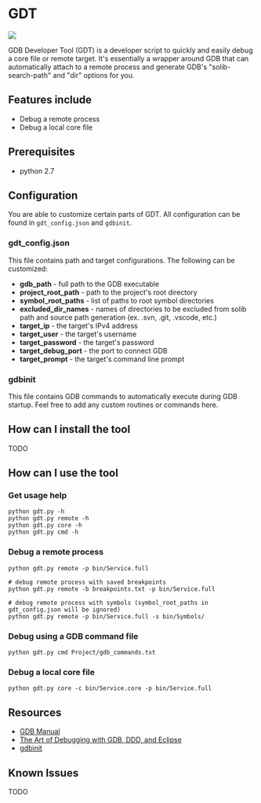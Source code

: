 # GDT

<a href="https://codeclimate.com/github/brandonsoto/gdt/maintainability"><img src="https://api.codeclimate.com/v1/badges/c203adcc92be588cf10d/maintainability" /></a>

GDB Developer Tool (GDT) is a developer script to quickly and easily debug a core file or remote target. It's essentially a wrapper around GDB that can automatically attach to a remote process and generate GDB's "solib-search-path" and "dir" options for you.

## Features include

- Debug a remote process
- Debug a local core file

## Prerequisites

- python 2.7

## Configuration

You are able to customize certain parts of GDT. All configuration can be found in `gdt_config.json` and `gdbinit`.

### gdt_config.json
This file contains path and target configurations. The following can be customized:
- **gdb_path** - full path to the GDB executable
- **project_root_path** - path to the project's root directory
- **symbol_root_paths** - list of paths to root symbol directories
- **excluded_dir_names** - names of directories to be excluded from solib path and source path generation (ex. .svn, .git, .vscode, etc.)
- **target_ip** - the target's IPv4 address
- **target_user** - the target's username
- **target_password** - the target's password
- **target_debug_port** - the port to connect GDB
- **target_prompt** - the target's command line prompt

### gdbinit
This file contains GDB commands to automatically execute during GDB startup. Feel free to add any custom routines or commands here.

## How can I install the tool

TODO

## How can I use the tool

### Get usage help

```shell
python gdt.py -h
python gdt.py remote -h
python gdt.py core -h
python gdt.py cmd -h
```

### Debug a remote process

```shell
python gdt.py remote -p bin/Service.full

# debug remote process with saved breakpoints
python gdt.py remote -b breakpoints.txt -p bin/Service.full

# debug remote process with symbols (symbol_root_paths in gdt_config.json will be ignored)
python gdt.py remote -p bin/Service.full -s bin/Symbols/
```

### Debug using a GDB command file

```shell
python gdt.py cmd Project/gdb_commands.txt
```

### Debug a local core file

```shell
python gdt.py core -c bin/Service.core -p bin/Service.full
```

## Resources
- [GDB Manual](https://sourceware.org/gdb/onlinedocs/gdb/index.html#SEC_Contents)
- [The Art of Debugging with GDB, DDD, and Eclipse](https://www.amazon.com/Art-Debugging-GDB-DDD-Eclipse/dp/1593271743/ref=sr_1_2?ie=UTF8&qid=1519965502&sr=8-2&keywords=gdb&dpID=51tKpAW8vyL&preST=_SX218_BO1,204,203,200_QL40_&dpSrc=srch)
- [gdbinit](http://man7.org/linux/man-pages/man5/gdbinit.5.html)


## Known Issues

TODO
